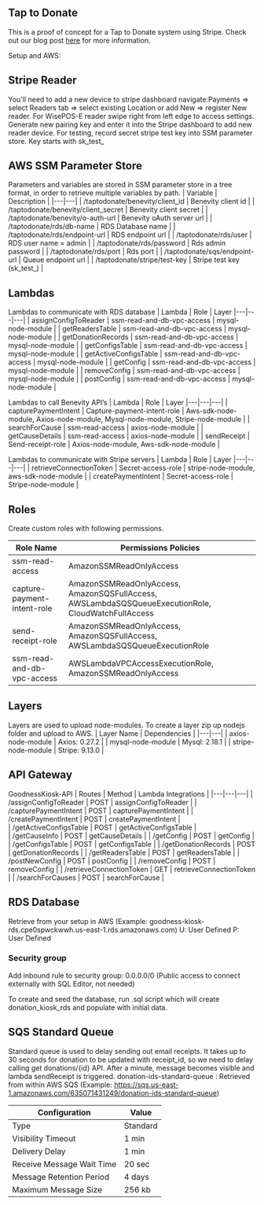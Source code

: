 ## Tap to Donate
This is a proof of concept for a Tap to Donate system using Stripe. Check out our blog post [here](https://benevity.com/tech-blog/tap-to-donate) for more information.

Setup and AWS:
## Stripe Reader
You'll need to add a new device to stripe dashboard navigate:Payments => select Readers tab => select existing Location or add New => register New reader.
For WisePOS-E reader swipe right from left edge to access settings. Generate new pairing key and enter it into the Stripe dashboard to add new reader device.
For testing, record secret stripe test key into SSM parameter store. Key starts with sk_test_

## AWS SSM Parameter Store
Parameters and variables are stored in SSM parameter store in a tree format, in order to retrieve multiple variables by path.
|  Variable | Description  |
|---|---|
| /taptodonate/benevity/client_id  |  Benevity client id |
| /taptodonate/benevity/client_secret  |  Benevity client secret |
| /taptodonate/benevity/o-auth-url  | Benevity oAuth server url  |
| /taptodonate/rds/db-name | RDS Database name |
| /taptodonate/rds/endpoint-url | RDS endpoint url |
| /taptodonate/rds/user | RDS user name = admin |
| /taptodonate/rds/password | Rds admin password |
| /taptodonate/rds/port | Rds port |
| /taptodonate/sqs/endpoint-url | Queue endpoint url |
| /taptodonate/stripe/test-key | Stripe test key (sk_test_) |

## Lambdas
Lambdas to communicate with RDS database
| Lambda | Role | Layer
|---|---|---|
| assignConfigToReader | ssm-read-and-db-vpc-access | mysql-node-module |
| getReadersTable | ssm-read-and-db-vpc-access | mysql-node-module |
| getDonationRecords | ssm-read-and-db-vpc-access | mysql-node-module |
| getConfigsTable | ssm-read-and-db-vpc-access | mysql-node-module |
| getActiveConfigsTable | ssm-read-and-db-vpc-access | mysql-node-module |
| getConfig | ssm-read-and-db-vpc-access | mysql-node-module |
| removeConfig | ssm-read-and-db-vpc-access | mysql-node-module |
| postConfig | ssm-read-and-db-vpc-access | mysql-node-module |

Lambdas to call Benevity API’s
| Lambda | Role | Layer
|---|---|---|
| capturePaymentIntent | Capture-payment-intent-role | Aws-sdk-node-module, Axios-node-module, Mysql-node-module, Stripe-node-module |
| searchForCause | ssm-read-access | axios-node-module |
| getCauseDetails | ssm-read-access | axios-node-module |
| sendReceipt | Send-receipt-role | Axios-node-module, Aws-sdk-node-module |

Lambdas to communicate with Stripe servers
| Lambda | Role | Layer
|---|---|---|
| retrieveConnectionToken | Secret-access-role | stripe-node-module, aws-sdk-node-module |
| createPaymentIntent | Secret-access-role | Stripe-node-module |

## Roles
Create custom roles with following permissions.

| Role Name | Permissions Policies |
|---|---|
| ssm-read-access | AmazonSSMReadOnlyAccess | 
| capture-payment-intent-role | AmazonSSMReadOnlyAccess, AmazonSQSFullAccess, AWSLambdaSQSQueueExecutionRole, CloudWatchFullAccess | 
| send-receipt-role | AmazonSSMReadOnlyAccess, AmazonSQSFullAccess, AWSLambdaSQSQueueExecutionRole | 
| ssm-read-and-db-vpc-access | AWSLambdaVPCAccessExecutionRole, AmazonSSMReadOnlyAccess | 

## Layers
Layers are used to upload node-modules. To create a layer zip up nodejs folder and upload to AWS.
| Layer Name | Dependencies |
|---|---|
| axios-node-module | Axios: 0.27.2 |
| mysql-node-module | Mysql: 2.18.1 | 
| stripe-node-module | Stripe: 9.13.0 | 

## API Gateway
GoodnessKiosk-API
| Routes | Method | Lambda Integrations |
|---|---|---|
| /assignConfigToReader | POST | assignConfigToReader |
| /capturePaymentIntent | POST | capturePaymentIntent | 
| /createPaymentIntent | POST | createPaymentIntent |  
| /getActiveConfigsTable | POST | getActiveConfigsTable |  
| /getCauseInfo | POST | getCauseDetails |
| /getConfig | POST | getConfig | 
| /getConfigsTable | POST | getConfigsTable | 
| /getDonationRecords | POST | getDonationRecords | 
| /getReadersTable | POST | getReadersTable | 
| /postNewConfig | POST | postConfig | 
| /removeConfig | POST | removeConfig | 
| /retrieveConnectionToken | GET | retrieveConnectionToken |
| /searchForCauses | POST | searchForCause |

## RDS Database
Retrieve from your setup in AWS (Example: goodness-kiosk-rds.cpe0spwckwwh.us-east-1.rds.amazonaws.com)
U: User Defined
P: User Defined

### Security group
Add inbound rule to security group: 0.0.0.0/0 (Public access to connect externally with SQL Editor, not needed)

To create and seed the database, run .sql script which will create donation_kiosk_rds and populate with initial data.

## SQS Standard Queue
Standard queue is used to delay sending out email receipts. It takes up to 30 seconds for donation to be updated with receipt_id, so we need to delay calling get donations/{id} API. After a minute, message becomes visible and lambda sendReceipt is triggered.
donation-ids-standard-queue : Retrieved from within AWS SQS (Example: https://sqs.us-east-1.amazonaws.com/635071431249/donation-ids-standard-queue)

| Configuration | Value |
|---|---|
| Type | Standard |
| Visibility Timeout | 1 min |
| Delivery Delay | 1 min | 
| Receive Message Wait Time | 20 sec | 
| Message Retention Period | 4 days | 
| Maximum Message Size | 256 kb |
